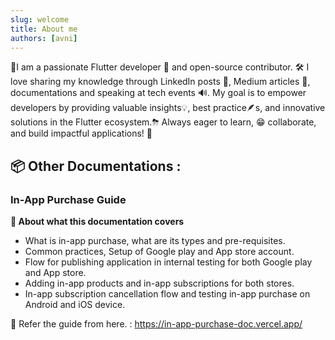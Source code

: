```yaml
---
slug: welcome
title: About me
authors: [avni]
---
```


👋I am a passionate Flutter developer 💙 and open-source contributor. 🛠️ 
I love sharing my knowledge through LinkedIn posts 📱️, Medium articles 📝, documentations and speaking at tech events 🔊.
My goal is to empower developers by providing valuable insights💡, best practice🪶s, and innovative solutions in the Flutter ecosystem.⛈︎
Always eager to learn, 😁 collaborate, and build impactful applications! 🚀

## 📦 Other Documentations :

### **In-App Purchase Guide**

**📔 About what this documentation covers**
- What is in-app purchase, what are its types and pre-requisites.
- Common practices, Setup of Google play and App store account.
- Flow for publishing application in internal testing for both Google play and App store.
- Adding in-app products and in-app subscriptions for both stores.
- In-app subscription cancellation flow and testing in-app purchase on Android and iOS device.

🔗 Refer the guide from here. : https://in-app-purchase-doc.vercel.app/

